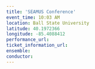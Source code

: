 ```yaml
---
title: 'SEAMUS Conference'
event_time: 10:03 AM
location: Ball State University
latitude: 40.1972366
longitude: -85.4088412
performance_url: 
ticket_information_url: 
ensemble: 
conductor: 
---
```

